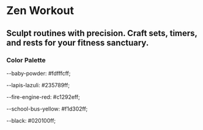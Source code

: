 # Zen Workout
## Sculpt routines with precision. Craft sets, timers, and rests for your fitness sanctuary.

### Color Palette 
--baby-powder: #fdfffcff;

--lapis-lazuli: #235789ff;

--fire-engine-red: #c1292eff;

--school-bus-yellow: #f1d302ff;

--black: #020100ff;
